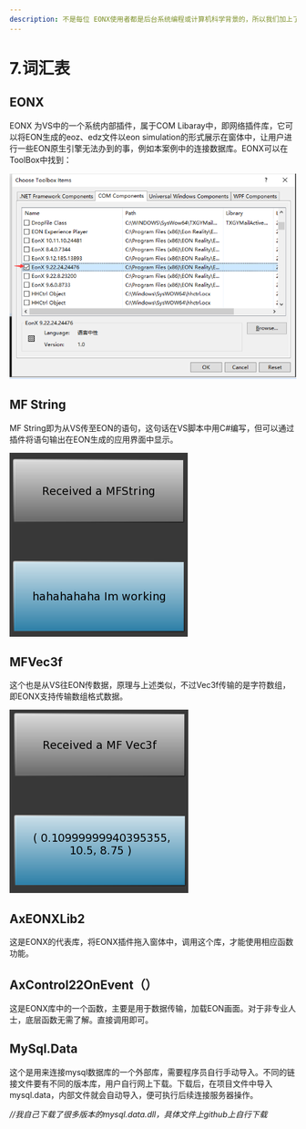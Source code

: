 ```yaml
---
description: 不是每位 EONX使用者都是后台系统编程或计算机科学背景的，所以我们加上了可能难以理解的词汇解释。
---
```


# 7.词汇表

## EONX

EONX 为VS中的一个系统内部插件，属于COM Libaray中，即网络插件库，它可以将EON生成的eoz、edz文件以eon simulation的形式展示在窗体中，让用户进行一些EON原生引擎无法办到的事，例如本案例中的连接数据库。EONX可以在ToolBox中找到：

![COM Components](.gitbook/assets/image%20%281%29.png)

## MF String

MF String即为从VS传至EON的语句，这句话在VS脚本中用C\#编写，但可以通过插件将语句输出在EON生成的应用界面中显示。

![EON&#x63A5;&#x6536;VS&#x4F20;&#x6765;&#x7684;&#x6570;&#x636E;](.gitbook/assets/image%20%2813%29.png)

##  MFVec3f

这个也是从VS往EON传数据，原理与上述类似，不过Vec3f传输的是字符数组，即EONX支持传输数组格式数据。

![EON&#x63A5;&#x6536;&#x6570;&#x7EC4;](.gitbook/assets/image%20%2812%29.png)

## AxEONXLib2

这是EONX的代表库，将EONX插件拖入窗体中，调用这个库，才能使用相应函数功能。

## AxControl22OnEvent（）

这是EONX库中的一个函数，主要是用于数据传输，加载EON画面。对于非专业人士，底层函数无需了解。直接调用即可。

## MySql.Data

这个是用来连接mysql数据库的一个外部库，需要程序员自行手动导入。不同的链接文件要有不同的版本库，用户自行网上下载。下载后，在项目文件中导入mysql.data，内部文件就会自动导入，便可执行后续连接服务器操作。

_//我自己下载了很多版本的mysql.data.dll，具体文件上github上自行下载_

